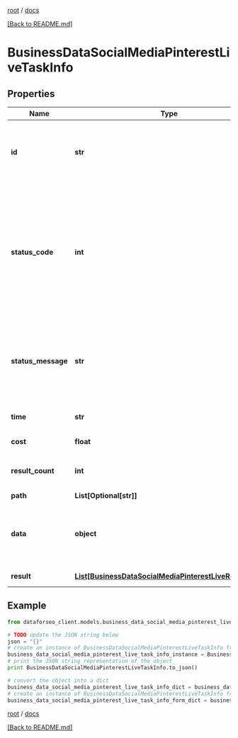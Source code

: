 [root](./../ "root") / [docs](./ "docs")

[[Back to README.md]](./../README.md "[Back to README.md]")

# BusinessDataSocialMediaPinterestLiveTaskInfo

## Properties

Name | Type | Description | Notes
------------ | ------------- | ------------- | -------------
**id** | **str** | task identifier unique task identifier in our system in the UUID format | [optional]
**status_code** | **int** | status code of the task generated by DataForSEO, can be within the following range: 10000-60000 you can find the full list of the response codes here | [optional]
**status_message** | **str** | informational message of the task you can find the full list of general informational messages here | [optional]
**time** | **str** | execution time, seconds | [optional]
**cost** | **float** | total tasks cost, USD | [optional]
**result_count** | **int** | number of elements in the result array | [optional]
**path** | **List[Optional[str]]** | URL path | [optional]
**data** | **object** | contains the same parameters that you specified in the POST request | [optional]
**result** | [**List[BusinessDataSocialMediaPinterestLiveResultInfo]**](BusinessDataSocialMediaPinterestLiveResultInfo.md) | array of results | [optional]

## Example

```python
from dataforseo_client.models.business_data_social_media_pinterest_live_task_info import BusinessDataSocialMediaPinterestLiveTaskInfo

# TODO update the JSON string below
json = "{}"
# create an instance of BusinessDataSocialMediaPinterestLiveTaskInfo from a JSON string
business_data_social_media_pinterest_live_task_info_instance = BusinessDataSocialMediaPinterestLiveTaskInfo.from_json(json)
# print the JSON string representation of the object
print BusinessDataSocialMediaPinterestLiveTaskInfo.to_json()

# convert the object into a dict
business_data_social_media_pinterest_live_task_info_dict = business_data_social_media_pinterest_live_task_info_instance.to_dict()
# create an instance of BusinessDataSocialMediaPinterestLiveTaskInfo from a dict
business_data_social_media_pinterest_live_task_info_form_dict = business_data_social_media_pinterest_live_task_info.from_dict(business_data_social_media_pinterest_live_task_info_dict)
```

  

[root](./../ "root") / [docs](./ "docs")

[[Back to README.md]](./../README.md "[Back to README.md]")